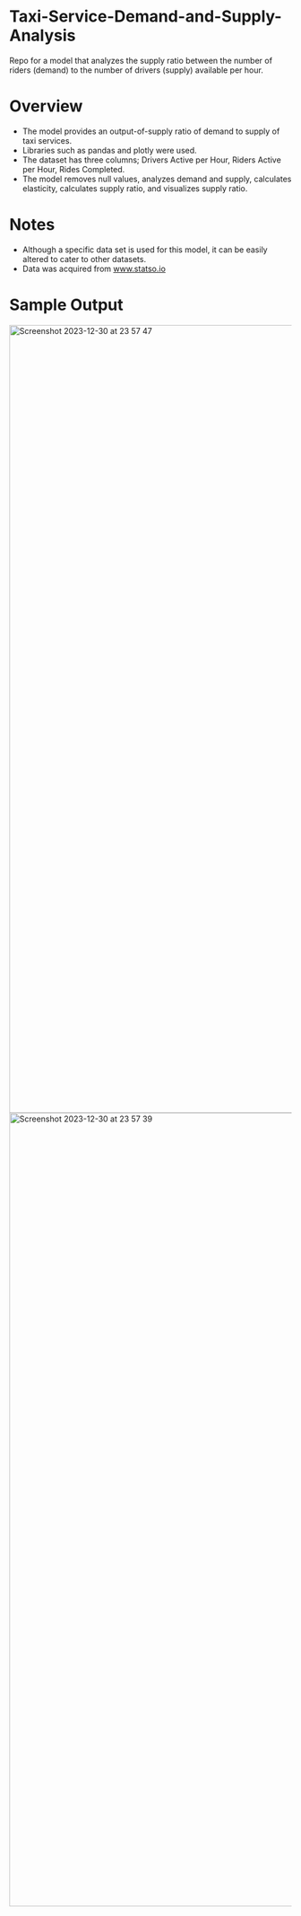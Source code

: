 # Taxi-Service-Demand-and-Supply-Analysis
Repo for a model that analyzes the supply ratio between the number of riders (demand) to the number of drivers (supply) available per hour.

# Overview
* The model provides an output-of-supply ratio of demand to supply of taxi services.
* Libraries such as pandas and plotly were used.
* The dataset has three columns; Drivers Active per Hour, Riders Active per Hour, Rides Completed.
* The model removes null values, analyzes demand and supply, calculates elasticity, calculates supply ratio, and visualizes supply ratio.

# Notes
* Although a specific data set is used for this model, it can be easily altered to cater to other datasets.
* Data was acquired from www.statso.io

# Sample Output
<img width="1404" alt="Screenshot 2023-12-30 at 23 57 47" src="https://github.com/Timothy-Agboada/Taxi-Service-Demand-and-Supply-Analysis/assets/60673153/f0e60399-76b4-473e-8b7b-6e503dc91310">
<img width="1414" alt="Screenshot 2023-12-30 at 23 57 39" src="https://github.com/Timothy-Agboada/Taxi-Service-Demand-and-Supply-Analysis/assets/60673153/c09c71f3-0267-4af8-9b65-c847c62daa99">
